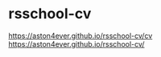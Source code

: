# rsschool-cv
https://aston4ever.github.io/rsschool-cv/cv
https://aston4ever.github.io/rsschool-cv/
